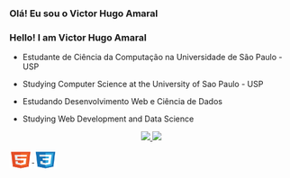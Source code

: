 ### Olá! Eu sou o Victor Hugo Amaral
### Hello! I am Victor Hugo Amaral

- Estudante de Ciência da Computação na Universidade de São Paulo - USP
- Studying Computer Science at the University of Sao Paulo - USP


- Estudando Desenvolvimento Web e Ciência de Dados
- Studying Web Development and Data Science


<div align="center">
  <a href="https://github.com/AmaralVh">
  <img height="180em" src="https://github-readme-stats.vercel.app/api?username=AmaralVh&show_icons=true&theme=dark&include_all_commits=true&count_private=true"/>
  <img height="180em" src="https://github-readme-stats.vercel.app/api/top-langs/?username=AmaralVh&layout=compact&langs_count=7&theme=dark"/>
</div>

<div style="display: inline_block"><br>
  <img align="center" alt="Rafa-HTML" height="30" width="40" src="https://raw.githubusercontent.com/devicons/devicon/master/icons/html5/html5-original.svg">
  <img align="center" alt="Rafa-CSS" height="30" width="40" src="https://raw.githubusercontent.com/devicons/devicon/master/icons/css3/css3-original.svg">
</div>
